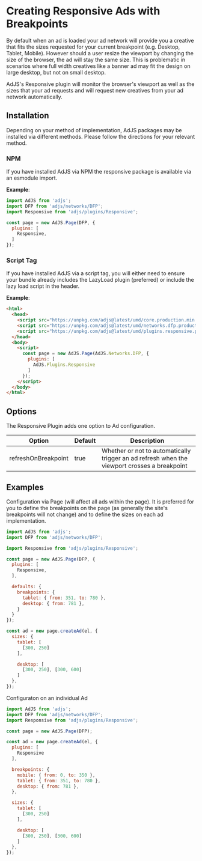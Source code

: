 # Creating Responsive Ads with Breakpoints
By default when an ad is loaded your ad network will provide you a creative that fits the sizes requested for your current breakpoint
(e.g. Desktop, Tablet, Mobile). However should a user resize the viewport by changing the size of the browser, the ad will stay the same
size. This is problematic in scenarios where full width creatives like a banner ad may fit the design on large desktop, but not on small desktop.

AdJS's Responsive plugin will monitor the browser's viewport as well as the sizes that your ad requests and will request new creatives from your ad network automatically.

## Installation
Depending on your method of implementation, AdJS packages may be installed via different methods.
Please follow the directions for your relevant method.

### NPM
If you have installed AdJS via NPM the responsive package is available via an esmodule import.

__Example__:
```js
import AdJS from 'adjs';
import DFP from 'adjs/networks/DFP';
import Responsive from 'adjs/plugins/Responsive';

const page = new AdJS.Page(DFP, {
  plugins: [
    Responsive,
  ]
});
```

### Script Tag
If you have installed AdJS via a script tag, you will either need to ensure your bundle already
includes the LazyLoad plugin (preferred) or include the lazy load script in the header.

__Example__:
```html
<html>
  <head>
    <script src="https://unpkg.com/adjs@latest/umd/core.production.min.js"></script>
    <script src="https://unpkg.com/adjs@latest/umd/networks.dfp.production.min.js"></script>
    <script src="https://unpkg.com/adjs@latest/umd/plugins.responsive.production.min.js"></script>
  </head>
  <body>
    <script>
      const page = new AdJS.Page(AdJS.Networks.DFP, {
        plugins: [
          AdJS.Plugins.Responsive
        ]
      });
    </script>
  </body>
</html>
```

## Options
The Responsive Plugin adds one option to Ad configuration.

|Option|Default|Description|
|---|---|---|
|refreshOnBreakpoint|true|Whether or not to automatically trigger an ad refresh when the viewport crosses a breakpoint|

## Examples

Configuration via Page (will affect all ads within the page). It is preferred for you to define the breakpoints on the page (as
generally the site's breakpoints will not change) and to define the sizes on each ad implementation.
```js
import AdJS from 'adjs';
import DFP from 'adjs/networks/DFP';

import Responsive from 'adjs/plugins/Responsive';

const page = new AdJS.Page(DFP, {
  plugins: [
    Responsive,
  ],

  defaults: {
    breakpoints: {
      tablet: { from: 351, to: 780 },
      desktop: { from: 781 },
    }
  }
});

const ad = new page.createAd(el, {
  sizes: {
    tablet: [
      [300, 250]
    ],

    desktop: [
      [300, 250], [300, 600]
    ]
  },
});
```

Configuraton on an individual Ad
```js
import AdJS from 'adjs';
import DFP from 'adjs/networks/DFP';
import Responsive from 'adjs/plugins/Responsive';

const page = new AdJS.Page(DFP);

const ad = new page.createAd(el, {
  plugins: [
    Responsive
  ],

  breakpoints: {
    mobile: { from: 0, to: 350 },
    tablet: { from: 351, to: 780 },
    desktop: { from: 781 },
  },

  sizes: {
    tablet: [
      [300, 250]
    ],

    desktop: [
      [300, 250], [300, 600]
    ]
  },
});
``` 
